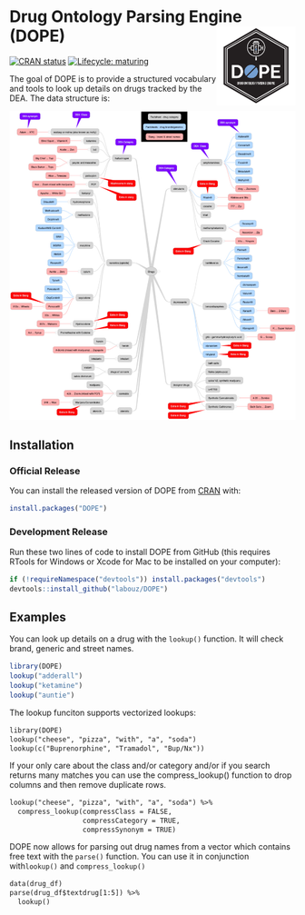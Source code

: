 
# Drug Ontology Parsing Engine (DOPE) <a href='https://ctn-0094.github.io/DOPE/'><img src='man/figures/DOPE_hex.png' align="right" height="139" /></a>

<!-- badges: start -->
  [![CRAN status](https://www.r-pkg.org/badges/version/DOPE)](https://CRAN.R-project.org/package=DOPE)
  [![Lifecycle: maturing](https://img.shields.io/badge/lifecycle-maturing-blue.svg)](https://lifecycle.r-lib.org/articles/stages.html#maturing)
<!-- badges: end -->

The goal of DOPE is to provide a structured vocabulary and tools to look up details on drugs tracked by the DEA.  The data structure is:

![Figure 1. Detailed view of data structure can be seen on the package website.](./inst/extdata/Drugs.jpg)

## Installation

### Official Release
You can install the released version of DOPE from [CRAN](https://CRAN.R-project.org) with:

``` r
install.packages("DOPE")
```


### Development Release
Run these two lines of code to install DOPE from GitHub (this requires RTools for Windows or Xcode for Mac to be installed on your computer):

``` r
if (!requireNamespace("devtools")) install.packages("devtools")
devtools::install_github("labouz/DOPE")
```

## Examples

You can look up details on a drug with the `lookup()` function.  It will check brand, generic and street names.

``` r
library(DOPE)
lookup("adderall")
lookup("ketamine")
lookup("auntie")
```

The lookup funciton supports vectorized lookups:
```
library(DOPE)
lookup("cheese", "pizza", "with", "a", "soda")
lookup(c("Buprenorphine", "Tramadol", "Bup/Nx"))
```

If your only care about the class and/or category and/or if you search returns many matches you can use the compress_lookup() function to drop columns and then remove duplicate rows.

```
lookup("cheese", "pizza", "with", "a", "soda") %>%
  compress_lookup(compressClass = FALSE,
                  compressCategory = TRUE,
                  compressSynonym = TRUE)
```

DOPE now allows for parsing out drug names from a vector which contains free text with the `parse()` function. You can use it in conjunction with`lookup()` and `compress_lookup()`

```
data(drug_df)
parse(drug_df$textdrug[1:5]) %>%
  lookup()
```
